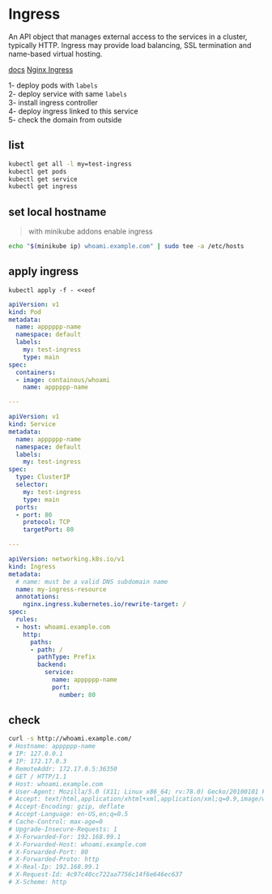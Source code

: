# Ingress
An API object that manages external access to the services in a cluster, typically HTTP.
Ingress may provide load balancing, SSL termination and name-based virtual hosting.


[docs](https://kubernetes.io/docs/concepts/services-networking/ingress)
[Nginx Ingress](https://github.com/nginxinc/kubernetes-ingress)


1- deploy pods with `labels`    
2- deploy service with same `labels`    
3- install ingress controller    
4- deploy ingress linked to this service    
5- check the domain from outside    


## list 
```bash
kubectl get all -l my=test-ingress
kubectl get pods
kubectl get service
kubectl get ingress
```


## set local hostname
> with minikube addons enable ingress
```bash
echo "$(minikube ip) whoami.example.com" | sudo tee -a /etc/hosts
```


## apply ingress
`kubectl apply -f - <<eof`
```yaml
apiVersion: v1
kind: Pod
metadata:
  name: apppppp-name
  namespace: default
  labels:
    my: test-ingress
    type: main
spec:
  containers:
  - image: containous/whoami
    name: apppppp-name

---

apiVersion: v1
kind: Service
metadata:
  name: apppppp-name
  namespace: default
  labels:
    my: test-ingress
spec:
  type: ClusterIP
  selector:
    my: test-ingress
    type: main
  ports:
  - port: 80
    protocol: TCP
    targetPort: 80

---

apiVersion: networking.k8s.io/v1
kind: Ingress
metadata:
  # name: must be a valid DNS subdomain name
  name: my-ingress-resource
  annotations:
    nginx.ingress.kubernetes.io/rewrite-target: /
spec:
  rules:
  - host: whoami.example.com
    http:
      paths:
      - path: /
        pathType: Prefix
        backend:
          service:
            name: apppppp-name
            port: 
              number: 80
```


## check
```bash
curl -s http://whoami.example.com/
# Hostname: apppppp-name
# IP: 127.0.0.1
# IP: 172.17.0.3
# RemoteAddr: 172.17.0.5:36350
# GET / HTTP/1.1
# Host: whoami.example.com
# User-Agent: Mozilla/5.0 (X11; Linux x86_64; rv:78.0) Gecko/20100101 Firefox/78.0
# Accept: text/html,application/xhtml+xml,application/xml;q=0.9,image/webp,*/*;q=0.8
# Accept-Encoding: gzip, deflate
# Accept-Language: en-US,en;q=0.5
# Cache-Control: max-age=0
# Upgrade-Insecure-Requests: 1
# X-Forwarded-For: 192.168.99.1
# X-Forwarded-Host: whoami.example.com
# X-Forwarded-Port: 80
# X-Forwarded-Proto: http
# X-Real-Ip: 192.168.99.1
# X-Request-Id: 4c97c40cc722aa7756c14f6e646ec637
# X-Scheme: http
```
